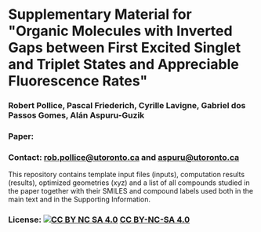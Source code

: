 # Supplementary Material for "Organic Molecules with Inverted Gaps between First Excited Singlet and Triplet States and Appreciable Fluorescence Rates"
### Robert Pollice, Pascal Friederich, Cyrille Lavigne, Gabriel dos Passos Gomes, Alán Aspuru-Guzik
### Paper: 
### Contact: rob.pollice@utoronto.ca and aspuru@utoronto.ca

This repository contains template input files (inputs), computation results (results), optimized geometries (xyz) and a list of all compounds studied in the paper together with their SMILES and compound labels used both in the main text and in the Supporting Information.

### License: [![CC BY NC SA 4.0][cc-by-nc-sa-button]][cc-by-nc-sa] [CC BY-NC-SA 4.0][cc-by-nc-sa]

[cc-by-nc-sa]: https://creativecommons.org/licenses/by-nc-sa/4.0/
[cc-by-nc-sa-button]: https://i.creativecommons.org/l/by-nc-sa/4.0/88x31.png
